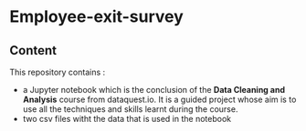 # Employee-exit-survey

## Content

This repository contains :
- a Jupyter notebook which is the conclusion of the **Data Cleaning and Analysis** course from dataquest.io. It is a guided project whose aim is to use all the techniques and skills learnt during the course.
- two csv files witht the data that is used in the notebook

